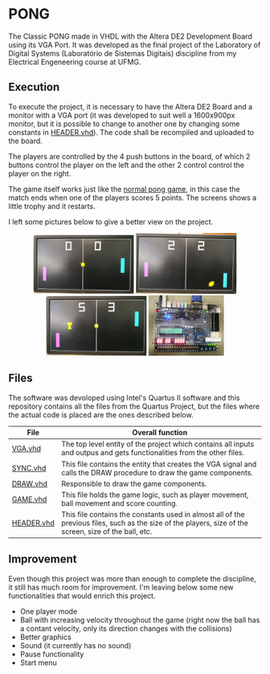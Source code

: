 # PONG
The Classic PONG made in VHDL with the Altera DE2 Development Board using its VGA Port. It was developed as the final project of the Laboratory of Digital Systems (Laboratório de Sistemas Digitais) discipline from my Electrical Engeneering course at UFMG.

## Execution
To execute the project, it is necessary to have the Altera DE2 Board and a monitor with a VGA port (it was developed to suit well a 1600x900px monitor, but it is possible to change to another one by changing some constants in [HEADER.vhd](HEADER.vhd)). The code shall be recompiled and uploaded to the board.

The players are controlled by the 4 push buttons in the board, of which 2 buttons control the player on the left and the other 2 control control the player on the right.

The game itself works just like the [normal pong game](https://www.ponggame.org/), in this case the match ends when one of the players scores 5 points. The screens shows a little trophy and it restarts.

I left some pictures below to give a better view on the project.

<p align="center">
  <img src="pictures/start.jpg" width="200" title="Initial state">
  <img src="pictures/game.jpg" width="200" title="Game in progress">
  <img src="pictures/victory.jpg" width="200" title="Player 1 wins">  
  <img src="pictures/board.jpg"  height="120" title="Altera DE2 Board">
</p>

## Files
The software was devoloped using Intel's Quartus II software and this repository contains all the files from the Quartus Project, but the files where the actual code is placed are the ones described below.

File                     | Overall function
---                      | ---
[VGA.vhd](VGA.vhd)       | The top level entity of the project which contains all inputs and outpus and gets functionalities from the other files.
[SYNC.vhd](SYNC.vhd)     | This file contains the entity that creates the VGA signal and calls the DRAW procedure to draw the game components.
[DRAW.vhd](DRAW.vhd)     | Responsible to draw the game components.
[GAME.vhd](GAME.vhd)     | This file holds the game logic, such as player movement, ball movement and score counting.
[HEADER.vhd](HEADER.vhd) | This file contains the constants used in almost all of the previous files, such as the size of the players, size of the screen, size of the ball, etc.

## Improvement
Even though this project was more than enough to complete the discipline, it still has much room for improvement. I'm leaving below some new functionalities that would enrich this project.
* One player mode
* Ball with increasing velocity throughout the game (right now the ball has a contant velocity, only its direction changes with the collisions)
* Better graphics
* Sound (it currently has no sound)
* Pause functionality
* Start menu

